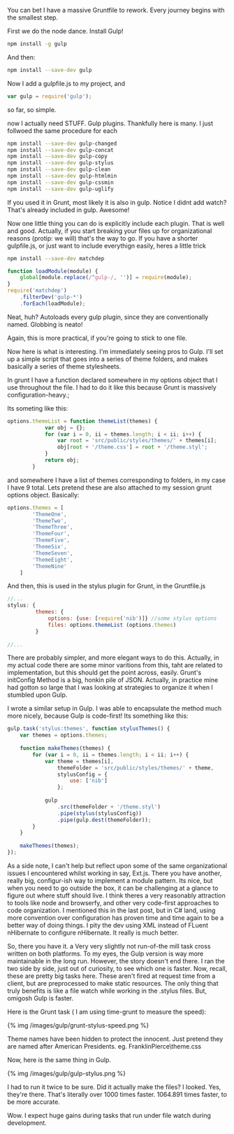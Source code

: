 You can bet I have a massive Gruntfile to rework. Every journey begins with the smallest step.

First we do the node dance. Install Gulp!

```sh
npm install -g gulp
```

And then:

```sh
npm install --save-dev gulp
```
Now I add a gulpfile.js to my project, and 

```js
var gulp = require('gulp'); 
```

so far, so simple.

now I actually need STUFF. Gulp plugins. Thankfully here is many. I just follwoed the same procedure for each

```sh
npm install --save-dev gulp-changed
npm install --save-dev gulp-concat
npm install --save-dev gulp-copy
npm install --save-dev gulp-stylus
npm install --save-dev gulp-clean
npm install --save-dev gulp-htmlmin
npm install --save-dev gulp-cssmin
npm install --save-dev gulp-uglify
```

If you used it in Grunt, most likely it is also in gulp. Notice I didnt add watch? That's already included in gulp. Awesome!

Now one little thing you can do is explicitly include each plugin. That is well and good. Actually, if you start breaking your files up for organizational reasons (protip: we will) that's the way to go. If you have a shorter gulpfile.js, or just want to include everythign easily, heres a little trick

```sh
npm install --save-dev matchdep
```

```js
function loadModule(module) {
    global[module.replace(/^gulp-/, '')] = require(module);
}
require('matchdep')
    .filterDev('gulp-*')
    .forEach(loadModule);
```    
    
Neat, huh? Autoloads every gulp plugin, since they are conventionally named. Globbing is neato!

Again, this is more practical, if you're going to stick to one file. 

Now here is what is interesting. I'm immediately seeing pros to Gulp. I'll set up a simple script that goes into a series of theme folders, and makes basically a series of theme stylesheets. 

In grunt I have a function declared somewhere in my options object that I use throughout the file. I had to do it like this because Grunt is massively configuration-heavy.;

Its someting like this:

```js
options.themeList = function themeList(themes) {
            var obj = {};
            for (var i = 0, ii = themes.length; i < ii; i++) {
                var root = 'src/public/styles/themes/' + themes[i];
                obj[root + '/theme.css'] = root + '/theme.styl';
            }
            return obj;
        }
```

and somewhere I have a list of themes corresponding to folders, in my case I have 9 total. Lets pretend these are also attached to my session grunt options object. Basically:

```js
options.themes = [
        'ThemeOne',
        'ThemeTwo',
        'ThemeThree',
        'ThemeFour',
        'ThemeFive',
        'ThemeSix',
        'ThemeSeven',
        'ThemeEight',
        'ThemeNine'
    ]
```

And then, this is used in the stylus plugin for Grunt, in the Gruntfile.js

```js
//...
stylus: {
         themes: {
             options: {use: [require('nib')]} //some stylus options
             files: options.themeList (options.themes)
         }
 
//...
```
There are probably simpler, and more elegant ways to do this. Actually, in my actual code there are some minor varitions from this, taht are related to implementation, but this should get the point across, easily. Grunt's initConfig Method is a big, honkin pile of JSON. Actually, in practice mine had gotton so large that I was looking at strategies to organize it when I stumbled upon Gulp.

I wrote a similar setup in Gulp. I was able to encapsulate the method much more nicely, because Gulp is code-first! Its something like this:

```js
gulp.task('stylus:themes', function stylusThemes() {
    var themes = options.themes;
 
    function makeThemes(themes) {
        for (var i = 0, ii = themes.length; i < ii; i++) {
            var theme = themes[i],
                themeFolder = 'src/public/styles/themes/' + theme,
                stylusConfig = {
                    use: ['nib']
                };
 
            gulp
                .src(themeFolder + '/theme.styl')
                .pipe(stylus(stylusConfig))
                .pipe(gulp.dest(themeFolder));
        }
    }
 
    makeThemes(themes); 
});
```

As a side note, I can't help but reflect upon some of the same organizational issues I encountered whilst working in say, Ext.js. There you have another, really big, configur-ish way to implement a module pattern. Its nice, but when you need to go outside the box, it can be challenging at a glance to figure out where stuff should live. I think theres a very reasonably attraction to tools like node and browserfy, and other very code-first approaches to code organization. I mentioned this in the last post, but in C# land, using more convention over configuration has proven time and time again to be a better way of doing things. I pity the dev using XML instead of FLuent nHibernate to configure nHibernate. It really is much better.

So, there you have it. a Very very slightly not run-of-the mill task cross written on both platforms. To my eyes, the Gulp version is way more maintainable in the long run. However, the story doesn't end there. I ran the two side by side, just out of curiosity, to see which one is faster. Now, recall, these are pretty big tasks here. These aren't fired at request time from a client, but are preprocessed to make static resources. The only thing that truly benefits is like a file watch while working in the .stylus files. But, omigosh Gulp is faster.

Here is the Grunt task ( I am using time-grunt to measure the speed):

{% img /images/gulp/grunt-stylus-speed.png %}

Theme names have been hidden to protect the innocent. Just pretend they are named after American Presidents. eg. FranklinPierce\theme.css 

Now, here is the same thing in Gulp.

{% img /images/gulp/gulp-stylus.png %}

I had to run it twice to be sure. Did it actually make the files? I looked. Yes, they're there. That's literally over 1000 times faster. 1064.891 times faster, to be more accurate.

Wow. I expect huge gains during tasks that run under file watch during development.
